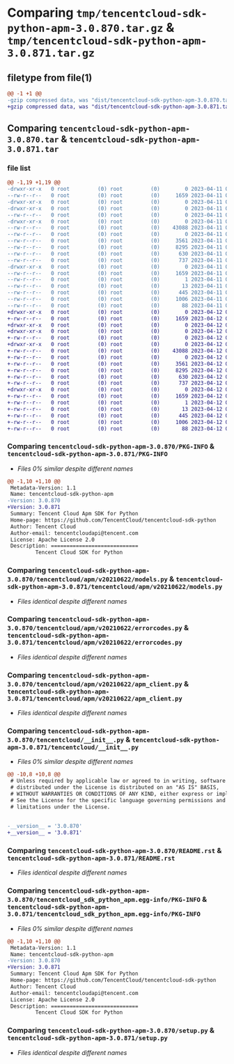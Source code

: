 # Comparing `tmp/tencentcloud-sdk-python-apm-3.0.870.tar.gz` & `tmp/tencentcloud-sdk-python-apm-3.0.871.tar.gz`

## filetype from file(1)

```diff
@@ -1 +1 @@
-gzip compressed data, was "dist/tencentcloud-sdk-python-apm-3.0.870.tar", last modified: Tue Apr 11 03:19:50 2023, max compression
+gzip compressed data, was "dist/tencentcloud-sdk-python-apm-3.0.871.tar", last modified: Wed Apr 12 00:15:36 2023, max compression
```

## Comparing `tencentcloud-sdk-python-apm-3.0.870.tar` & `tencentcloud-sdk-python-apm-3.0.871.tar`

### file list

```diff
@@ -1,19 +1,19 @@
-drwxr-xr-x   0 root         (0) root         (0)        0 2023-04-11 03:19:50.000000 tencentcloud-sdk-python-apm-3.0.870/
--rw-r--r--   0 root         (0) root         (0)     1659 2023-04-11 03:19:50.000000 tencentcloud-sdk-python-apm-3.0.870/PKG-INFO
-drwxr-xr-x   0 root         (0) root         (0)        0 2023-04-11 03:19:50.000000 tencentcloud-sdk-python-apm-3.0.870/tencentcloud/
-drwxr-xr-x   0 root         (0) root         (0)        0 2023-04-11 03:19:50.000000 tencentcloud-sdk-python-apm-3.0.870/tencentcloud/apm/
--rw-r--r--   0 root         (0) root         (0)        0 2023-04-11 03:19:50.000000 tencentcloud-sdk-python-apm-3.0.870/tencentcloud/apm/__init__.py
-drwxr-xr-x   0 root         (0) root         (0)        0 2023-04-11 03:19:50.000000 tencentcloud-sdk-python-apm-3.0.870/tencentcloud/apm/v20210622/
--rw-r--r--   0 root         (0) root         (0)    43088 2023-04-11 03:19:50.000000 tencentcloud-sdk-python-apm-3.0.870/tencentcloud/apm/v20210622/models.py
--rw-r--r--   0 root         (0) root         (0)        0 2023-04-11 03:19:50.000000 tencentcloud-sdk-python-apm-3.0.870/tencentcloud/apm/v20210622/__init__.py
--rw-r--r--   0 root         (0) root         (0)     3561 2023-04-11 03:19:50.000000 tencentcloud-sdk-python-apm-3.0.870/tencentcloud/apm/v20210622/errorcodes.py
--rw-r--r--   0 root         (0) root         (0)     8295 2023-04-11 03:19:50.000000 tencentcloud-sdk-python-apm-3.0.870/tencentcloud/apm/v20210622/apm_client.py
--rw-r--r--   0 root         (0) root         (0)      630 2023-04-11 03:19:50.000000 tencentcloud-sdk-python-apm-3.0.870/tencentcloud/__init__.py
--rw-r--r--   0 root         (0) root         (0)      737 2023-04-11 03:19:50.000000 tencentcloud-sdk-python-apm-3.0.870/README.rst
-drwxr-xr-x   0 root         (0) root         (0)        0 2023-04-11 03:19:50.000000 tencentcloud-sdk-python-apm-3.0.870/tencentcloud_sdk_python_apm.egg-info/
--rw-r--r--   0 root         (0) root         (0)     1659 2023-04-11 03:19:50.000000 tencentcloud-sdk-python-apm-3.0.870/tencentcloud_sdk_python_apm.egg-info/PKG-INFO
--rw-r--r--   0 root         (0) root         (0)        1 2023-04-11 03:19:50.000000 tencentcloud-sdk-python-apm-3.0.870/tencentcloud_sdk_python_apm.egg-info/dependency_links.txt
--rw-r--r--   0 root         (0) root         (0)       13 2023-04-11 03:19:50.000000 tencentcloud-sdk-python-apm-3.0.870/tencentcloud_sdk_python_apm.egg-info/top_level.txt
--rw-r--r--   0 root         (0) root         (0)      445 2023-04-11 03:19:50.000000 tencentcloud-sdk-python-apm-3.0.870/tencentcloud_sdk_python_apm.egg-info/SOURCES.txt
--rw-r--r--   0 root         (0) root         (0)     1006 2023-04-11 03:19:50.000000 tencentcloud-sdk-python-apm-3.0.870/setup.py
--rw-r--r--   0 root         (0) root         (0)       88 2023-04-11 03:19:50.000000 tencentcloud-sdk-python-apm-3.0.870/setup.cfg
+drwxr-xr-x   0 root         (0) root         (0)        0 2023-04-12 00:15:36.000000 tencentcloud-sdk-python-apm-3.0.871/
+-rw-r--r--   0 root         (0) root         (0)     1659 2023-04-12 00:15:36.000000 tencentcloud-sdk-python-apm-3.0.871/PKG-INFO
+drwxr-xr-x   0 root         (0) root         (0)        0 2023-04-12 00:15:36.000000 tencentcloud-sdk-python-apm-3.0.871/tencentcloud/
+drwxr-xr-x   0 root         (0) root         (0)        0 2023-04-12 00:15:36.000000 tencentcloud-sdk-python-apm-3.0.871/tencentcloud/apm/
+-rw-r--r--   0 root         (0) root         (0)        0 2023-04-12 00:15:36.000000 tencentcloud-sdk-python-apm-3.0.871/tencentcloud/apm/__init__.py
+drwxr-xr-x   0 root         (0) root         (0)        0 2023-04-12 00:15:36.000000 tencentcloud-sdk-python-apm-3.0.871/tencentcloud/apm/v20210622/
+-rw-r--r--   0 root         (0) root         (0)    43088 2023-04-12 00:15:36.000000 tencentcloud-sdk-python-apm-3.0.871/tencentcloud/apm/v20210622/models.py
+-rw-r--r--   0 root         (0) root         (0)        0 2023-04-12 00:15:36.000000 tencentcloud-sdk-python-apm-3.0.871/tencentcloud/apm/v20210622/__init__.py
+-rw-r--r--   0 root         (0) root         (0)     3561 2023-04-12 00:15:36.000000 tencentcloud-sdk-python-apm-3.0.871/tencentcloud/apm/v20210622/errorcodes.py
+-rw-r--r--   0 root         (0) root         (0)     8295 2023-04-12 00:15:36.000000 tencentcloud-sdk-python-apm-3.0.871/tencentcloud/apm/v20210622/apm_client.py
+-rw-r--r--   0 root         (0) root         (0)      630 2023-04-12 00:15:36.000000 tencentcloud-sdk-python-apm-3.0.871/tencentcloud/__init__.py
+-rw-r--r--   0 root         (0) root         (0)      737 2023-04-12 00:15:36.000000 tencentcloud-sdk-python-apm-3.0.871/README.rst
+drwxr-xr-x   0 root         (0) root         (0)        0 2023-04-12 00:15:36.000000 tencentcloud-sdk-python-apm-3.0.871/tencentcloud_sdk_python_apm.egg-info/
+-rw-r--r--   0 root         (0) root         (0)     1659 2023-04-12 00:15:36.000000 tencentcloud-sdk-python-apm-3.0.871/tencentcloud_sdk_python_apm.egg-info/PKG-INFO
+-rw-r--r--   0 root         (0) root         (0)        1 2023-04-12 00:15:36.000000 tencentcloud-sdk-python-apm-3.0.871/tencentcloud_sdk_python_apm.egg-info/dependency_links.txt
+-rw-r--r--   0 root         (0) root         (0)       13 2023-04-12 00:15:36.000000 tencentcloud-sdk-python-apm-3.0.871/tencentcloud_sdk_python_apm.egg-info/top_level.txt
+-rw-r--r--   0 root         (0) root         (0)      445 2023-04-12 00:15:36.000000 tencentcloud-sdk-python-apm-3.0.871/tencentcloud_sdk_python_apm.egg-info/SOURCES.txt
+-rw-r--r--   0 root         (0) root         (0)     1006 2023-04-12 00:15:36.000000 tencentcloud-sdk-python-apm-3.0.871/setup.py
+-rw-r--r--   0 root         (0) root         (0)       88 2023-04-12 00:15:36.000000 tencentcloud-sdk-python-apm-3.0.871/setup.cfg
```

### Comparing `tencentcloud-sdk-python-apm-3.0.870/PKG-INFO` & `tencentcloud-sdk-python-apm-3.0.871/PKG-INFO`

 * *Files 0% similar despite different names*

```diff
@@ -1,10 +1,10 @@
 Metadata-Version: 1.1
 Name: tencentcloud-sdk-python-apm
-Version: 3.0.870
+Version: 3.0.871
 Summary: Tencent Cloud Apm SDK for Python
 Home-page: https://github.com/TencentCloud/tencentcloud-sdk-python
 Author: Tencent Cloud
 Author-email: tencentcloudapi@tencent.com
 License: Apache License 2.0
 Description: ============================
         Tencent Cloud SDK for Python
```

### Comparing `tencentcloud-sdk-python-apm-3.0.870/tencentcloud/apm/v20210622/models.py` & `tencentcloud-sdk-python-apm-3.0.871/tencentcloud/apm/v20210622/models.py`

 * *Files identical despite different names*

### Comparing `tencentcloud-sdk-python-apm-3.0.870/tencentcloud/apm/v20210622/errorcodes.py` & `tencentcloud-sdk-python-apm-3.0.871/tencentcloud/apm/v20210622/errorcodes.py`

 * *Files identical despite different names*

### Comparing `tencentcloud-sdk-python-apm-3.0.870/tencentcloud/apm/v20210622/apm_client.py` & `tencentcloud-sdk-python-apm-3.0.871/tencentcloud/apm/v20210622/apm_client.py`

 * *Files identical despite different names*

### Comparing `tencentcloud-sdk-python-apm-3.0.870/tencentcloud/__init__.py` & `tencentcloud-sdk-python-apm-3.0.871/tencentcloud/__init__.py`

 * *Files 0% similar despite different names*

```diff
@@ -10,8 +10,8 @@
 # Unless required by applicable law or agreed to in writing, software
 # distributed under the License is distributed on an "AS IS" BASIS,
 # WITHOUT WARRANTIES OR CONDITIONS OF ANY KIND, either express or implied.
 # See the License for the specific language governing permissions and
 # limitations under the License.
 
 
-__version__ = '3.0.870'
+__version__ = '3.0.871'
```

### Comparing `tencentcloud-sdk-python-apm-3.0.870/README.rst` & `tencentcloud-sdk-python-apm-3.0.871/README.rst`

 * *Files identical despite different names*

### Comparing `tencentcloud-sdk-python-apm-3.0.870/tencentcloud_sdk_python_apm.egg-info/PKG-INFO` & `tencentcloud-sdk-python-apm-3.0.871/tencentcloud_sdk_python_apm.egg-info/PKG-INFO`

 * *Files 0% similar despite different names*

```diff
@@ -1,10 +1,10 @@
 Metadata-Version: 1.1
 Name: tencentcloud-sdk-python-apm
-Version: 3.0.870
+Version: 3.0.871
 Summary: Tencent Cloud Apm SDK for Python
 Home-page: https://github.com/TencentCloud/tencentcloud-sdk-python
 Author: Tencent Cloud
 Author-email: tencentcloudapi@tencent.com
 License: Apache License 2.0
 Description: ============================
         Tencent Cloud SDK for Python
```

### Comparing `tencentcloud-sdk-python-apm-3.0.870/setup.py` & `tencentcloud-sdk-python-apm-3.0.871/setup.py`

 * *Files identical despite different names*


